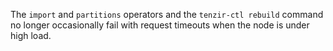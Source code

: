 The `import` and `partitions` operators and the `tenzir-ctl rebuild` command no
longer occasionally fail with request timeouts when the node is under high load.
